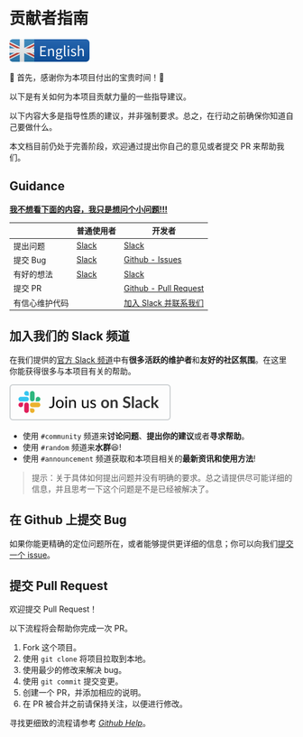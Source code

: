 # 贡献者指南

[![English version](assets/english.svg)](./contributing.md)

:tada: 首先，感谢你为本项目付出的宝贵时间！:tada:

以下是有关如何为本项目贡献力量的一些指导建议。

以下内容大多是指导性质的建议，并非强制要求。总之，在行动之前确保你知道自己要做什么。

本文档目前仍处于完善阶段，欢迎通过提出你自己的意见或者提交 PR 来帮助我们。

## Guidance

**[我不想看下面的内容，我只是想问个小问题!!!](#加入我们的-slack-频道)**

|                | 普通使用者                      | 开发者                                          |
| ----------     | ------------------------------- | -------------------------------------------     |
| 提出问题       | [Slack](#加入我们的-slack-频道) | [Slack](#加入我们的-slack-频道)                 |
| 提交 Bug       | [Slack](#加入我们的-slack-频道) | [Github - Issues](#在-github-上提交-bug)        |
| 有好的想法     | [Slack](#加入我们的-slack-频道) | [Slack](#加入我们的-slack-频道)                 |
| 提交 PR        |                                 | [Github - Pull Request](#提交-pull-request)     |
| 有信心维护代码 |                                 | [加入 Slack 并联系我们](#加入我们的-slack-频道) |

## 加入我们的 Slack 频道

在我们提供的[官方 Slack 频道][slack channel invitation]中有**很多活跃的维护者**和**友好的社区氛围**。在这里你能获得很多与本项目有关的帮助。

[![点击这里加入 Slack](/assets/slack.svg)](https://join.slack.com/t/bithesis/shared_invite/zt-epmzkyk0-fJRsUS36AlwMNB2AI_Q~Vw)

- 使用 `#community` 频道来**讨论问题**、**提出你的建议**或者**寻求帮助**。
- 使用 `#random` 频道来**水群**:laughing:!
- 使用 `#announcement` 频道获取和本项目相关的**最新资讯和使用方法**!

> 提示：关于具体如何提出问题并没有明确的要求。总之请提供尽可能详细的信息，并且思考一下这个问题是不是已经被解决了。

## 在 Github 上提交 Bug

如果你能更精确的定位问题所在，或者能够提供更详细的信息；你可以向我们[提交一个 issue][issue reporting link]。

## 提交 Pull Request

欢迎提交 Pull Request！

以下流程将会帮助你完成一次 PR。

1. Fork 这个项目。
2. 使用 `git clone` 将项目拉取到本地。
3. 使用最少的修改来解决 bug。
4. 使用 `git commit` 提交变更。
5. 创建一个 PR，并添加相应的说明。
6. 在 PR 被合并之前请保持关注，以便进行修改。

寻找更细致的流程请参考
_[Github Help](https://help.github.com/en/github/collaborating-with-issues-and-pull-requests)_。

[slack channel invitation]: https://join.slack.com/t/bithesis/shared_invite/zt-epmzkyk0-fJRsUS36AlwMNB2AI_Q~Vw
[issue reporting link]: https://github.com/BITNP/BIThesis/issues/new
